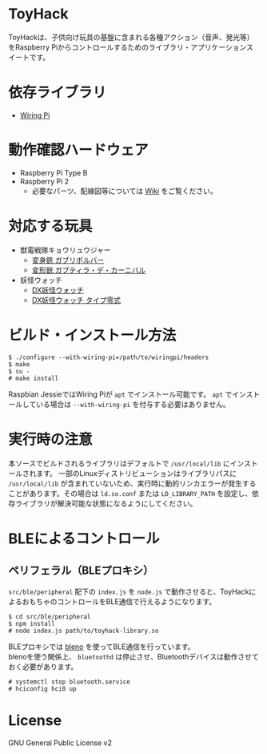 ToyHack
===================

ToyHackは、子供向け玩具の基盤に含まれる各種アクション（音声、発光等）をRaspberry Piからコントロールするためのライブラリ・アプリケーションスイートです。

# 依存ライブラリ

* [Wiring Pi](http://wiringpi.com/)

# 動作確認ハードウェア

* Raspberry Pi Type B
* Raspberry Pi 2
    * 必要なパーツ、配線図等については [Wiki](https://github.com/YaSuenag/toyhack/wiki) をご覧ください。

# 対応する玩具

* 獣電戦隊キョウリュウジャー
    * [変身銃 ガブリボルバー](http://www.bandai.co.jp/catalog/item/4543112783615000.html)
    * [変形銃 ガブティラ・デ・カーニバル](http://www.bandai.co.jp/catalog/item/4543112815101000.html)
* 妖怪ウォッチ
    * [DX妖怪ウォッチ](http://yw.b-boys.jp/member/products/watch/)
    * [DX妖怪ウォッチ タイプ零式](http://yw.b-boys.jp/member/products/watch2/)

# ビルド・インストール方法

```
$ ./configure --with-wiring-pi=/path/to/wiringpi/headers
$ make
$ su -
# make install
```

Raspbian JessieではWiring Piが `apt` でインストール可能です。 `apt` でインストールしている場合は `--with-wiring-pi` を付与する必要はありません。

# 実行時の注意

本ソースでビルドされるライブラリはデフォルトで `/usr/local/lib` にインストールされます。
一部のLinuxディストリビューションはライブラリパスに `/usr/local/lib` が含まれていないため、実行時に動的リンカエラーが発生することがあります。その場合は `ld.so.conf` または `LD_LIBRARY_PATH` を設定し、依存ライブラリが解決可能な状態になるようにしてください。

# BLEによるコントロール

## ペリフェラル（BLEプロキシ）

`src/ble/peripheral` 配下の `index.js` を `node.js` で動作させると、ToyHackによるおもちゃのコントロールをBLE通信で行えるようになります。

```
$ cd src/ble/peripheral
$ npm install
# node index.js path/to/toyhack-library.so
```

BLEプロキシでは [bleno](https://github.com/sandeepmistry/bleno) を使ってBLE通信を行っています。  
blenoを使う関係上、 `bluetoothd` は停止させ、Bluetoothデバイスは動作させておく必要があります。

```
# systemctl stop bluetooth.service
# hciconfig hci0 up
```

# License

GNU General Public License v2

